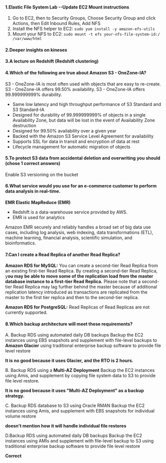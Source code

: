 #### 1.Elastic File System Lab --Update EC2 Mount instructions

1. Go to EC2, then to Security Groups, Choose Security Group and click Actions, then Edit Inbound Rules, Add NFS
2. Install the NFS helper to EC2: `sudo yum install -y amazon-efs-utils`
3. Mount your NFS to EC2: `sudo mount -t efs your-nfs-file-system-id:/ /var/www/html`


#### 2.Deeper insights on kineses

#### 3.A lecture on Redshift (Redshift clustering)

#### 4.Which of the following are true about Amazon S3 - OneZone-IA?

S3 - OneZone-IA is most often used with objects that are easy to re-create.
S3 - OneZone-IA offers 99.50% availability.
S3 - OneZone-IA offers 99.999999999% durability.

* Same low latency and high throughput performance of S3 Standard and S3 Standard-IA
* Designed for durability of 99.999999999% of objects in a single Availability Zone, but data will be lost in the event of Availability Zone destruction
* Designed for 99.50% availability over a given year
* Backed with the Amazon S3 Service Level Agreement for availability
* Supports SSL for data in transit and encryption of data at rest
* Lifecycle management for automatic migration of objects


#### 5.To protect S3 data from accidental deletion and overwriting you should (chose 1 correct answers)

Enable S3 versioning on the bucket

#### 6.What service would you use for an e-commerce customer to perform data analysis in real-time.

**EMR Elastic MapReduce (EMR)**

* Redshift is a data-warehouse service provided by AWS. 
* EMR is used for analytics

Amazon EMR securely and reliably handles a broad set of big data use cases, including log analysis, web indexing, data transformations (ETL), machine learning, financial analysis, scientific simulation, and bioinformatics.

#### 7.Can I create a Read Replica of another Read Replica?

**Amazon RDS for MySQL:** You can create a second-tier Read Replica from an existing first-tier Read Replica. By creating a second-tier Read Replica, y**ou may be able to move some of the replication load from the master database instance to a first-tier Read Replica.** Please note that a second-tier Read Replica may lag further behind the master because of additional replication latency introduced as transactions are replicated from the master to the first tier replica and then to the second-tier replica.

**Amazon RDS for PostgreSQL:** Read Replicas of Read Replicas are not currently supported.

#### 8.Which backup architecture will meet these requirements?

A. Backup RDS using automated daily DB backups Backup the EC2 instances using EBS snapshots and supplement with file-level backups to **Amazon Glacier** using traditional enterprise backup software to provide file level restore

**It is no good because it uses Glacier, and the RTO is 2 hours.**

B. Backup RDS using a **Multi-AZ Deployment** Backup the EC2 instances using Amis, and supplement by copying file system data to S3 to provide file level restore.

**It is no good because it uses "Multi-AZ Deployment" as a backup strategy.**

C. Backup RDS database to S3 using Oracle RMAN Backup the EC2 instances using Amis, and supplement with EBS snapshots for individual volume restore

**doesn't mention how it will handle individual file restores**

D.Backup RDS using automated daily DB backups Backup the EC2 instances using AMIs and supplement with file-level backup to S3 using traditional enterprise backup software to provide file level restore

**Correct**


